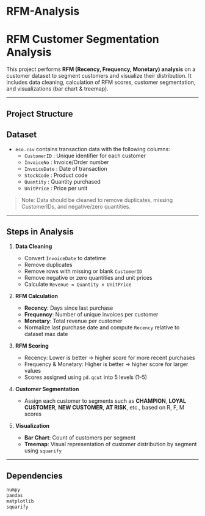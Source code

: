# RFM-Analysis
# RFM Customer Segmentation Analysis

This project performs **RFM (Recency, Frequency, Monetary) analysis** on a customer dataset to segment customers and visualize their distribution. It includes data cleaning, calculation of RFM scores, customer segmentation, and visualizations (bar chart & treemap).

---


## Project Structure



## **Dataset**

- `eco.csv` contains transaction data with the following columns:  
  - `CustomerID` : Unique identifier for each customer  
  - `InvoiceNo` : Invoice/Order number  
  - `InvoiceDate` : Date of transaction  
  - `StockCode` : Product code  
  - `Quantity` : Quantity purchased  
  - `UnitPrice` : Price per unit  

> Note: Data should be cleaned to remove duplicates, missing CustomerIDs, and negative/zero quantities.

---

## **Steps in Analysis**

1. **Data Cleaning**  
   - Convert `InvoiceDate` to datetime  
   - Remove duplicates  
   - Remove rows with missing or blank `CustomerID`  
   - Remove negative or zero quantities and unit prices  
   - Calculate `Revenue = Quantity × UnitPrice`  

2. **RFM Calculation**  
   - **Recency**: Days since last purchase  
   - **Frequency**: Number of unique invoices per customer  
   - **Monetary**: Total revenue per customer  
   - Normalize last purchase date and compute `Recency` relative to dataset max date  

3. **RFM Scoring**  
   - Recency: Lower is better → higher score for more recent purchases  
   - Frequency & Monetary: Higher is better → higher score for larger values  
   - Scores assigned using `pd.qcut` into 5 levels (1–5)  

4. **Customer Segmentation**  
   - Assign each customer to segments such as **CHAMPION**, **LOYAL CUSTOMER**, **NEW CUSTOMER**, **AT RISK**, etc., based on R, F, M scores  

5. **Visualization**  
   - **Bar Chart**: Count of customers per segment  
   - **Treemap**: Visual representation of customer distribution by segment using `squarify`  

---

## **Dependencies**

```txt
numpy
pandas
matplotlib
squarify
